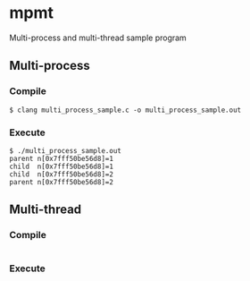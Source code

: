 # mpmt

Multi-process and multi-thread sample program

## Multi-process

### Compile

```shell
$ clang multi_process_sample.c -o multi_process_sample.out
```

### Execute

```shell
$ ./multi_process_sample.out
parent n[0x7fff50be56d8]=1
child  n[0x7fff50be56d8]=1
child  n[0x7fff50be56d8]=2
parent n[0x7fff50be56d8]=2
```

## Multi-thread

### Compile

```shell

```

### Execute

```shell

```
